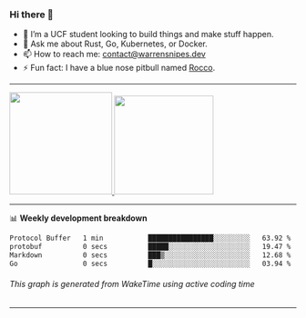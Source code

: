 ### Hi there 👋

- 🌱 I’m a UCF student looking to build things and make stuff happen. 
- 💬 Ask me about Rust, Go, Kubernetes, or Docker.
- 📫 How to reach me: contact@warrensnipes.dev
- ⚡ Fun fact: I have a blue nose pitbull named [Rocco](https://i.imgur.com/iLsSCKu.jpg).

-------


<a href="https://github.com/LockedThread/LockedThread">
  <img height="180em" src="https://github-readme-stats.vercel.app/api?username=LockedThread&theme=transparent&bg_color=00000000&show_icons=true&count_private=true" />
  <img height="174em" src="https://github-readme-stats.vercel.app/api/top-langs?username=LockedThread&theme=transparent&layout=compact&hide_progress=true&bg_color=00000000" />
  </a>

-------

📊 **Weekly development breakdown**
<!--START_SECTION:waka-->

```txt
Protocol Buffer   1 min           ████████████████░░░░░░░░░   63.92 %
protobuf          0 secs          █████░░░░░░░░░░░░░░░░░░░░   19.47 %
Markdown          0 secs          ███▒░░░░░░░░░░░░░░░░░░░░░   12.68 %
Go                0 secs          █░░░░░░░░░░░░░░░░░░░░░░░░   03.94 %
```

<!--END_SECTION:waka-->
###### *This graph is generated from WakeTime using active coding time*
-------
